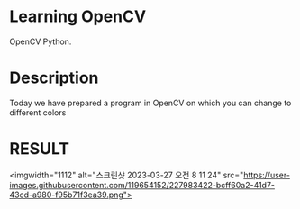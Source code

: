 # Learning OpenCV


OpenCV Python.


# Description


Today we have prepared a program in OpenCV on which you can change to different colors


# RESULT


<imgwidth="1112" alt="스크린샷 2023-03-27 오전 8 11 24" src="https://user-images.githubusercontent.com/119654152/227983422-bcff60a2-41d7-43cd-a980-f95b71f3ea39.png">
